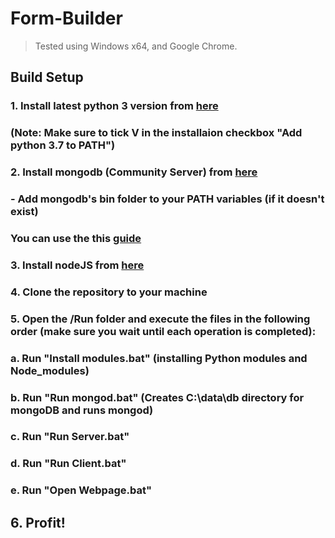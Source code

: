 # Form-Builder

> Tested using Windows x64, and Google Chrome.
## Build Setup

### 1. Install latest python 3 version from [here](https://www.python.org/downloads/)
###   (Note: Make sure to tick V in the installaion checkbox "Add python 3.7 to PATH")

### 2. Install mongodb (Community Server) from [here](https://www.mongodb.com/download-center?jmp=nav#community)
###   - Add mongodb's bin folder to your PATH variables (if it doesn't exist)
###     You can use the this [guide](https://dangphongvanthanh.wordpress.com/2017/06/12/add-mongos-bin-folder-to-the-path-environment-variable/)

### 3. Install nodeJS from [here](https://nodejs.org/en/download)

### 4. Clone the repository to your machine

### 5. Open the /Run folder and execute the files in the following order (make sure you wait until each operation is completed):
###   a.  Run "Install modules.bat" (installing Python modules and Node_modules)
###   b.  Run "Run mongod.bat" (Creates C:\data\db directory for mongoDB and runs mongod)
###   c.  Run "Run Server.bat"
###   d.  Run "Run Client.bat"
###   e.  Run "Open Webpage.bat"

## 6. **Profit!**